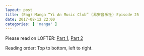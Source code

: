 ```yaml
---
layout: post
title: (Eng) Manga “Yi An Music Club” (易安音乐社) Episode 25
date: 2017-08-12 22:00
categories: [ 'manga' ]
---
```


Please read on LOFTER: [Part 1](http://quadrifolium.lofter.com/post/1d4edd3a_10e33d40), [Part 2](http://quadrifolium.lofter.com/post/1d4edd3a_10e33d42)

Reading order: Top to bottom, left to right.
